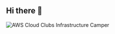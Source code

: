 ## Hi there 👋

![AWS Cloud Clubs Infrastructure Camper](https://images.credly.com/size/680x680/images/8cfd22ec-6218-4afc-b58c-07fc62cbc415/image.png)

<!--
**teumYee/teumYee** is a ✨ _special_ ✨ repository because its `README.md` (this file) appears on your GitHub profile.

Here are some ideas to get you started:

- 🔭 I’m currently working on ...
- 🌱 I’m currently learning ...
- 👯 I’m looking to collaborate on ...
- 🤔 I’m looking for help with ...
- 💬 Ask me about ...
- 📫 How to reach me: ...
- 😄 Pronouns: ...
- ⚡ Fun fact: ...
-->

